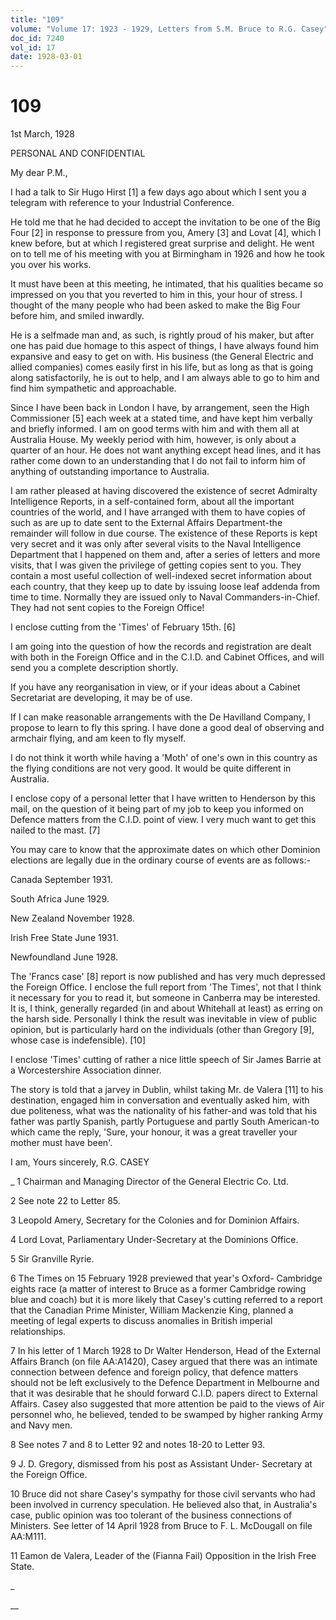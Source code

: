 ```yaml
---
title: "109"
volume: "Volume 17: 1923 - 1929, Letters from S.M. Bruce to R.G. Casey"
doc_id: 7240
vol_id: 17
date: 1928-03-01
---
```


# 109

1st March, 1928

PERSONAL AND CONFIDENTIAL

My dear P.M.,

I had a talk to Sir Hugo Hirst [1] a few days ago about which I sent you a telegram with reference to your Industrial Conference.

He told me that he had decided to accept the invitation to be one of the Big Four [2] in response to pressure from you, Amery [3] and Lovat [4], which I knew before, but at which I registered great surprise and delight. He went on to tell me of his meeting with you at Birmingham in 1926 and how he took you over his works.

It must have been at this meeting, he intimated, that his qualities became so impressed on you that you reverted to him in this, your hour of stress. I thought of the many people who had been asked to make the Big Four before him, and smiled inwardly.

He is a selfmade man and, as such, is rightly proud of his maker, but after one has paid due homage to this aspect of things, I have always found him expansive and easy to get on with. His business (the General Electric and allied companies) comes easily first in his life, but as long as that is going along satisfactorily, he is out to help, and I am always able to go to him and find him sympathetic and approachable.

Since I have been back in London I have, by arrangement, seen the High Commissioner [5] each week at a stated time, and have kept him verbally and briefly informed. I am on good terms with him and with them all at Australia House. My weekly period with him, however, is only about a quarter of an hour. He does not want anything except head lines, and it has rather come down to an understanding that I do not fail to inform him of anything of outstanding importance to Australia.

I am rather pleased at having discovered the existence of secret Admiralty Intelligence Reports, in a self-contained form, about all the important countries of the world, and I have arranged with them to have copies of such as are up to date sent to the External Affairs Department-the remainder will follow in due course. The existence of these Reports is kept very secret and it was only after several visits to the Naval Intelligence Department that I happened on them and, after a series of letters and more visits, that I was given the privilege of getting copies sent to you. They contain a most useful collection of well-indexed secret information about each country, that they keep up to date by issuing loose leaf addenda from time to time. Normally they are issued only to Naval Commanders-in-Chief. They had not sent copies to the Foreign Office!

I enclose cutting from the 'Times' of February 15th. [6]

I am going into the question of how the records and registration are dealt with both in the Foreign Office and in the C.I.D. and Cabinet Offices, and will send you a complete description shortly.

If you have any reorganisation in view, or if your ideas about a Cabinet Secretariat are developing, it may be of use.

If I can make reasonable arrangements with the De Havilland Company, I propose to learn to fly this spring. I have done a good deal of observing and armchair flying, and am keen to fly myself.

I do not think it worth while having a 'Moth' of one's own in this country as the flying conditions are not very good. It would be quite different in Australia.

I enclose copy of a personal letter that I have written to Henderson by this mail, on the question of it being part of my job to keep you informed on Defence matters from the C.I.D. point of view. I very much want to get this nailed to the mast. [7]

You may care to know that the approximate dates on which other Dominion elections are legally due in the ordinary course of events are as follows:-

Canada September 1931.

South Africa June 1929.

New Zealand November 1928.

Irish Free State June 1931.

Newfoundland June 1928.

The 'Francs case' [8] report is now published and has very much depressed the Foreign Office. I enclose the full report from 'The Times', not that I think it necessary for you to read it, but someone in Canberra may be interested. It is, I think, generally regarded (in and about Whitehall at least) as erring on the harsh side. Personally I think the result was inevitable in view of public opinion, but is particularly hard on the individuals (other than Gregory [9], whose case is indefensible). [10]

I enclose 'Times' cutting of rather a nice little speech of Sir James Barrie at a Worcestershire Association dinner.

The story is told that a jarvey in Dublin, whilst taking Mr. de Valera [11] to his destination, engaged him in conversation and eventually asked him, with due politeness, what was the nationality of his father-and was told that his father was partly Spanish, partly Portuguese and partly South American-to which came the reply, 'Sure, your honour, it was a great traveller your mother must have been'.

I am, Yours sincerely, R.G. CASEY 

_ 1 Chairman and Managing Director of the General Electric Co. Ltd.

2 See note 22 to Letter 85.

3 Leopold Amery, Secretary for the Colonies and for Dominion Affairs.

4 Lord Lovat, Parliamentary Under-Secretary at the Dominions Office.

5 Sir Granville Ryrie.

6 The Times on 15 February 1928 previewed that year's Oxford- Cambridge eights race (a matter of interest to Bruce as a former Cambridge rowing blue and coach) but it is more likely that Casey's cutting referred to a report that the Canadian Prime Minister, William Mackenzie King, planned a meeting of legal experts to discuss anomalies in British imperial relationships.

7 In his letter of 1 March 1928 to Dr Walter Henderson, Head of the External Affairs Branch (on file AA:A1420), Casey argued that there was an intimate connection between defence and foreign policy, that defence matters should not be left exclusively to the Defence Department in Melbourne and that it was desirable that he should forward C.I.D. papers direct to External Affairs. Casey also suggested that more attention be paid to the views of Air personnel who, he believed, tended to be swamped by higher ranking Army and Navy men.

8 See notes 7 and 8 to Letter 92 and notes 18-20 to Letter 93.

9 J. D. Gregory, dismissed from his post as Assistant Under- Secretary at the Foreign Office.

10 Bruce did not share Casey's sympathy for those civil servants who had been involved in currency speculation. He believed also that, in Australia's case, public opinion was too tolerant of the business connections of Ministers. See letter of 14 April 1928 from Bruce to F. L. McDougall on file AA:M111.

11 Eamon de Valera, Leader of the (Fianna Fail) Opposition in the Irish Free State.

_

__
